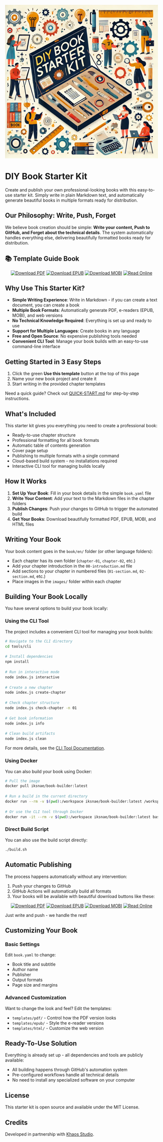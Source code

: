 ![](./art/image.jpg)

# DIY Book Starter Kit

Create and publish your own professional-looking books with this easy-to-use starter kit. Simply write in plain Markdown text, and automatically generate beautiful books in multiple formats ready for distribution.

## Our Philosophy: Write, Push, Forget

We believe book creation should be simple: **Write your content, Push to GitHub, and Forget about the technical details**. The system automatically handles everything else, delivering beautifully formatted books ready for distribution.

## 📚 Template Guide Book

<div align="center">

[![Download PDF](https://img.shields.io/badge/Download-PDF%20Version-blue?style=for-the-badge&logo=adobe-acrobat-reader)](https://github.com/iksnae/book-template/releases/latest/download/write-and-publish.pdf)
[![Download EPUB](https://img.shields.io/badge/Download-EPUB%20Version-green?style=for-the-badge&logo=apple)](https://github.com/iksnae/book-template/releases/latest/download/write-and-publish.epub)
[![Download MOBI](https://img.shields.io/badge/Download-Kindle%20Version-orange?style=for-the-badge&logo=amazon)](https://github.com/iksnae/book-template/releases/latest/download/write-and-publish.mobi)
[![Read Online](https://img.shields.io/badge/Read-Web%20Version-purple?style=for-the-badge&logo=html5)](https://iksnae.github.io/book-template/)

</div>

## Why Use This Starter Kit?

- **Simple Writing Experience**: Write in Markdown - if you can create a text document, you can create a book
- **Multiple Book Formats**: Automatically generate PDF, e-readers (EPUB, MOBI), and web versions
- **No Technical Knowledge Required**: Everything is set up and ready to use
- **Support for Multiple Languages**: Create books in any language
- **Free and Open Source**: No expensive publishing tools needed
- **Convenient CLI Tool**: Manage your book builds with an easy-to-use command-line interface

## Getting Started in 3 Easy Steps

1. Click the green **Use this template** button at the top of this page
2. Name your new book project and create it
3. Start writing in the provided chapter templates

Need a quick guide? Check out [QUICK-START.md](./QUICK-START.md) for step-by-step instructions.

## What's Included

This starter kit gives you everything you need to create a professional book:

- Ready-to-use chapter structure
- Professional formatting for all book formats
- Automatic table of contents generation
- Cover page setup
- Publishing to multiple formats with a single command
- Cloud-based build system - no installations required
- Interactive CLI tool for managing builds locally

## How It Works

1. **Set Up Your Book**: Fill in your book details in the simple `book.yaml` file
2. **Write Your Content**: Add your text to the Markdown files in the chapter folders
3. **Publish Changes**: Push your changes to GitHub to trigger the automated build
4. **Get Your Books**: Download beautifully formatted PDF, EPUB, MOBI, and HTML files

## Writing Your Book

Your book content goes in the `book/en/` folder (or other language folders):

- Each chapter has its own folder (`chapter-01`, `chapter-02`, etc.)
- Add your chapter introduction in the `00-introduction.md` file
- Add sections to your chapter in numbered files (`01-section.md`, `02-section.md`, etc.)
- Place images in the `images/` folder within each chapter

## Building Your Book Locally

You have several options to build your book locally:

### Using the CLI Tool

The project includes a convenient CLI tool for managing your book builds:

```bash
# Navigate to the CLI directory
cd tools/cli

# Install dependencies
npm install

# Run in interactive mode
node index.js interactive

# Create a new chapter
node index.js create-chapter

# Check chapter structure
node index.js check-chapter -n 01

# Get book information
node index.js info

# Clean build artifacts
node index.js clean
```

For more details, see the [CLI Tool Documentation](./tools/cli/README.md).

### Using Docker

You can also build your book using Docker:

```bash
# Pull the image
docker pull iksnae/book-builder:latest

# Run a build in the current directory
docker run --rm -v $(pwd):/workspace iksnae/book-builder:latest /workspace/build.sh

# Or use the CLI tool through Docker
docker run -it --rm -v $(pwd):/workspace iksnae/book-builder:latest bash -c "cd /workspace && cd tools/cli && npm i && node index.js interactive"
```

### Direct Build Script

You can also use the build script directly:

```bash
./build.sh
```

## Automatic Publishing

The process happens automatically without any intervention:

1. Push your changes to GitHub
2. GitHub Actions will automatically build all formats
3. Your books will be available with beautiful download buttons like these:

<div align="center">

[![Download PDF](https://img.shields.io/badge/Download-PDF%20Version-blue?style=for-the-badge&logo=adobe-acrobat-reader)](https://github.com/yourusername/your-repo/releases/latest/download/your-book.pdf)
[![Download EPUB](https://img.shields.io/badge/Download-EPUB%20Version-green?style=for-the-badge&logo=apple)](https://github.com/yourusername/your-repo/releases/latest/download/your-book.epub)
[![Download MOBI](https://img.shields.io/badge/Download-Kindle%20Version-orange?style=for-the-badge&logo=amazon)](https://github.com/yourusername/your-repo/releases/latest/download/your-book.mobi)
[![Read Online](https://img.shields.io/badge/Read-Web%20Version-purple?style=for-the-badge&logo=html5)](https://yourusername.github.io/your-repo/)

</div>

Just write and push - we handle the rest!

## Customizing Your Book

### Basic Settings

Edit `book.yaml` to change:

- Book title and subtitle
- Author name
- Publisher
- Output formats
- Page size and margins

### Advanced Customization

Want to change the look and feel? Edit the templates:

- `templates/pdf/` - Control how the PDF version looks
- `templates/epub/` - Style the e-reader versions
- `templates/html/` - Customize the web version

## Ready-To-Use Solution

Everything is already set up - all dependencies and tools are publicly available:

- All building happens through GitHub's automation system
- Pre-configured workflows handle all technical details
- No need to install any specialized software on your computer

## License

This starter kit is open source and available under the MIT License.

## Credits

Developed in partnership with [Khaos Studio](http://khaos.studio).

